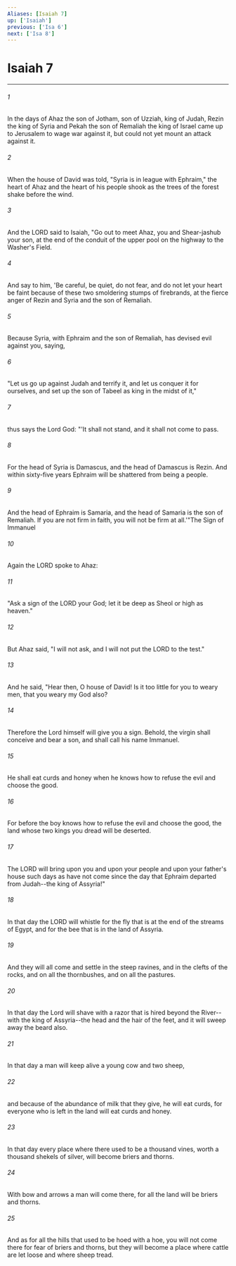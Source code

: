 ```yaml
---
Aliases: [Isaiah 7]
up: ['Isaiah']
previous: ['Isa 6']
next: ['Isa 8']
---
```

# Isaiah 7
***



###### 1 
In the days of Ahaz the son of Jotham, son of Uzziah, king of Judah, Rezin the king of Syria and Pekah the son of Remaliah the king of Israel came up to Jerusalem to wage war against it, but could not yet mount an attack against it. 

###### 2 
When the house of David was told, "Syria is in league with Ephraim," the heart of Ahaz and the heart of his people shook as the trees of the forest shake before the wind. 

###### 3 
And the LORD said to Isaiah, "Go out to meet Ahaz, you and Shear-jashub your son, at the end of the conduit of the upper pool on the highway to the Washer's Field. 

###### 4 
And say to him, 'Be careful, be quiet, do not fear, and do not let your heart be faint because of these two smoldering stumps of firebrands, at the fierce anger of Rezin and Syria and the son of Remaliah. 

###### 5 
Because Syria, with Ephraim and the son of Remaliah, has devised evil against you, saying, 

###### 6 
"Let us go up against Judah and terrify it, and let us conquer it for ourselves, and set up the son of Tabeel as king in the midst of it," 

###### 7 
thus says the Lord God: "'It shall not stand, and it shall not come to pass. 

###### 8 
For the head of Syria is Damascus, and the head of Damascus is Rezin. And within sixty-five years Ephraim will be shattered from being a people. 

###### 9 
And the head of Ephraim is Samaria, and the head of Samaria is the son of Remaliah. If you are not firm in faith, you will not be firm at all.'"The Sign of Immanuel 

###### 10 
Again the LORD spoke to Ahaz: 

###### 11 
"Ask a sign of the LORD your God; let it be deep as Sheol or high as heaven." 

###### 12 
But Ahaz said, "I will not ask, and I will not put the LORD to the test." 

###### 13 
And he said, "Hear then, O house of David! Is it too little for you to weary men, that you weary my God also? 

###### 14 
Therefore the Lord himself will give you a sign. Behold, the virgin shall conceive and bear a son, and shall call his name Immanuel. 

###### 15 
He shall eat curds and honey when he knows how to refuse the evil and choose the good. 

###### 16 
For before the boy knows how to refuse the evil and choose the good, the land whose two kings you dread will be deserted. 

###### 17 
The LORD will bring upon you and upon your people and upon your father's house such days as have not come since the day that Ephraim departed from Judah--the king of Assyria!" 

###### 18 
In that day the LORD will whistle for the fly that is at the end of the streams of Egypt, and for the bee that is in the land of Assyria. 

###### 19 
And they will all come and settle in the steep ravines, and in the clefts of the rocks, and on all the thornbushes, and on all the pastures. 

###### 20 
In that day the Lord will shave with a razor that is hired beyond the River--with the king of Assyria--the head and the hair of the feet, and it will sweep away the beard also. 

###### 21 
In that day a man will keep alive a young cow and two sheep, 

###### 22 
and because of the abundance of milk that they give, he will eat curds, for everyone who is left in the land will eat curds and honey. 

###### 23 
In that day every place where there used to be a thousand vines, worth a thousand shekels of silver, will become briers and thorns. 

###### 24 
With bow and arrows a man will come there, for all the land will be briers and thorns. 

###### 25 
And as for all the hills that used to be hoed with a hoe, you will not come there for fear of briers and thorns, but they will become a place where cattle are let loose and where sheep tread.
